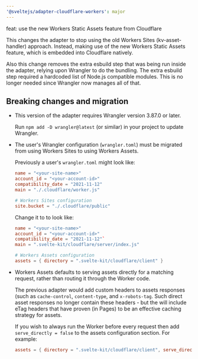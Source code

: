 ```yaml
---
'@sveltejs/adapter-cloudflare-workers': major
---
```


feat: use the new Workers Static Assets feature from Cloudflare

This changes the adapter to stop using the old Workers Sites (kv-asset-handler) approach.
Instead, making use of the new Workers Static Assets feature, which is embedded into Cloudflare natively.

Also this change removes the extra esbuild step that was being run inside the adapter, relying upon Wrangler to do the bundling.
The extra esbuild step required a hardcoded list of Node.js compatible modules.
This is no longer needed since Wrangler now manages all of that.

## Breaking changes and migration

- This version of the adapter requires Wrangler version 3.87.0 or later.

  Run `npm add -D wrangler@latest` (or similar) in your project to update Wrangler.
- The user's Wrangler configuration (`wrangler.toml`) must be migrated from using Workers Sites to using Workers Assets.

  Previously a user's `wrangler.toml` might look like:

  ```toml
  name = "<your-site-name>"
  account_id = "<your-account-id>"
  compatibility_date = "2021-11-12"
  main = "./.cloudflare/worker.js"

  # Workers Sites configuration
  site.bucket = "./.cloudflare/public"
  ```

  Change it to to look like:

  ```toml
  name = "<your-site-name>"
  account_id = "<your-account-id>"
  compatibility_date = "2021-11-12"`
  main = ".svelte-kit/cloudflare/server/index.js"

  # Workers Assets configuration
  assets = { directory = ".svelte-kit/cloudflare/client" }
  ```

- Workers Assets defaults to serving assets directly for a matching request, rather than routing it through the Worker code.
  
  The previous adapter would add custom headers to assets responses (such as `cache-control`, `content-type`, and `x-robots-tag`. Such direct asset responses no longer contain these headers - but the will include eTag headers that have proven (in Pages) to be an effective caching strategy for assets.
  
  If you wish to always run the Worker before every request then add `serve_directly = false` to the assets configuration section. For example:

  ```toml
  assets = { directory = ".svelte-kit/cloudflare/client", serve_directly = false }
  ```
